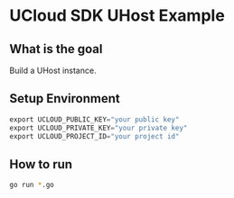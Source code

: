 # UCloud SDK UHost Example

## What is the goal

Build a UHost instance.

## Setup Environment

```go
export UCLOUD_PUBLIC_KEY="your public key"
export UCLOUD_PRIVATE_KEY="your private key"
export UCLOUD_PROJECT_ID="your project id"
```

## How to run

```sh
go run *.go
```
